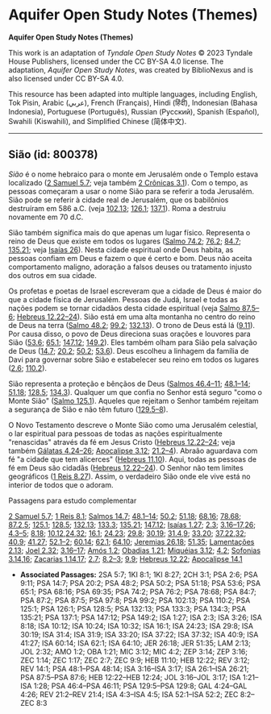 # Aquifer Open Study Notes (Themes)

**Aquifer Open Study Notes (Themes)**

This work is an adaptation of *Tyndale Open Study Notes* © 2023 Tyndale House Publishers, licensed under the CC BY\-SA 4\.0 license. The adaptation, *Aquifer Open Study Notes*, was created by BiblioNexus and is also licensed under CC BY\-SA 4\.0\.

This resource has been adapted into multiple languages, including English, Tok Pisin, Arabic (عربي), French (Français), Hindi (हिंदी), Indonesian (Bahasa Indonesia), Portuguese (Português), Russian (Русский), Spanish (Español), Swahili (Kiswahili), and Simplified Chinese (简体中文).



--------------------------------

## Sião (id: 800378)

*Sião* é o nome hebraico para o monte em Jerusalém onde o Templo estava localizado ([2 Samuel 5\.7](https://ref.ly/2Sam5:7); veja também [2 Crônicas 3\.1](https://ref.ly/2Chr3:1)). Com o tempo, as pessoas começaram a usar o nome Sião para se referir a toda Jerusalém. Sião pode se referir à cidade real de Jerusalém, que os babilônios destruíram em 586 a.C. (veja [102\.13](https://ref.ly/Ps102:13); [126\.1](https://ref.ly/Ps126:1); [137\.1](https://ref.ly/Ps137:1)). Roma a destruiu novamente em 70 d.C.

Sião também significa mais do que apenas um lugar físico. Representa o reino de Deus que existe em todos os lugares ([Salmo 74\.2](https://ref.ly/Ps74:2); [76\.2](https://ref.ly/Ps76:2); [84\.7](https://ref.ly/Ps84:7); [135\.21](https://ref.ly/Ps135:21); veja [Isaías 26](https://ref.ly/Isa26:1-Isa26:21)). Nesta cidade espiritual onde Deus habita, as pessoas confiam em Deus e fazem o que é certo e bom. Deus não aceita comportamento maligno, adoração a falsos deuses ou tratamento injusto dos outros em sua cidade. 
  
Os profetas e poetas de Israel escreveram que a cidade de Deus é maior do que a cidade física de Jerusalém. Pessoas de Judá, Israel e todas as nações podem se tornar cidadãos desta cidade espiritual (veja [Salmo 87\.5–6](https://ref.ly/Ps87:5-Ps87:6); [Hebreus 12\.22–24](https://ref.ly/Heb12:22-Heb12:24)). Sião está em uma alta montanha no centro do reino de Deus na terra ([Salmo 48\.2](https://ref.ly/Ps48:2); [99\.2](https://ref.ly/Ps99:2); [132\.13](https://ref.ly/Ps132:13)). O trono de Deus está lá ([9\.11](https://ref.ly/Ps9:11)). Por causa disso, o povo de Deus direciona suas orações e louvores para Sião ([53\.6](https://ref.ly/Ps53:6); [65\.1](https://ref.ly/Ps65:1); [147\.12](https://ref.ly/Ps147:12); [149\.2](https://ref.ly/Ps149:2)). Eles também olham para Sião pela salvação de Deus ([14\.7](https://ref.ly/Ps14:7); [20\.2](https://ref.ly/Ps20:2); [50\.2](https://ref.ly/Ps50:2); [53\.6](https://ref.ly/Ps53:6)). Deus escolheu a linhagem da família de Davi para governar sobre Sião e estabelecer seu reino em todos os lugares ([2\.6](https://ref.ly/Ps2:6); [110\.2](https://ref.ly/Ps110:2)).  
  
Sião representa a proteção e bênçãos de Deus ([Salmos 46\.4–11](https://ref.ly/Ps46:4-Ps46:11); [48\.1–14](https://ref.ly/Ps48:1-Ps48:14); [51\.18](https://ref.ly/Ps51:18); [128\.5](https://ref.ly/Ps128:5); [134\.3](https://ref.ly/Ps134:3)). Qualquer um que confia no Senhor está seguro "como o Monte Sião" ([Salmo 125\.1](https://ref.ly/Ps125:1)). Aqueles que rejeitam o Senhor também rejeitam a segurança de Sião e não têm futuro ([129\.5–8](https://ref.ly/Ps129:5-Ps129:8)).

O Novo Testamento descreve o Monte Sião como uma Jerusalém celestial, o lar espiritual para pessoas de todas as nações espiritualmente "renascidas" através da fé em Jesus Cristo ([Hebreus 12\.22–24](https://ref.ly/Heb12:22-Heb12:24); veja também [Gálatas 4\.24–26](https://ref.ly/Gal4:24-Gal4:26); [Apocalipse 3\.12](https://ref.ly/Rev3:12); [21\.2–4](https://ref.ly/Rev21:2-Rev21:4)). Abraão aguardava com fé "a cidade que tem alicerces" ([Hebreus 11\.10](https://ref.ly/Heb11:10)). Aqui, todas as pessoas de fé em Deus são cidadãs ([Hebreus 12\.22–24](https://ref.ly/Heb12:22-Heb12:24)). O Senhor não tem limites geográficos ([1 Reis 8\.27](https://ref.ly/1Kgs8:27)). Assim, o verdadeiro Sião onde ele vive está no interior de todos que o adoram.

Passagens para estudo complementar

[2 Samuel 5\.7](https://ref.ly/2Sam5:7); [1 Reis 8\.1](https://ref.ly/1Kgs8:1); [Salmos 14\.7](https://ref.ly/Ps14:7); [48\.1–14](https://ref.ly/Ps48:1-Ps48:14); [50\.2](https://ref.ly/Ps50:2); [51\.18](https://ref.ly/Ps51:18); [68\.16](https://ref.ly/Ps68:16); [78\.68](https://ref.ly/Ps78:68); [87\.2](https://ref.ly/Ps87:2),[5](https://ref.ly/Ps87:5); [125\.1](https://ref.ly/Ps125:1); [128\.5](https://ref.ly/Ps128:5); [132\.13](https://ref.ly/Ps132:13); [133\.3](https://ref.ly/Ps133:3); [135\.21](https://ref.ly/Ps135:21); [147\.12](https://ref.ly/Ps147:12); [Isaías 1\.27](https://ref.ly/Isa1:27); [2\.3](https://ref.ly/Isa2:3); [3\.16–17](https://ref.ly/Isa3:16-Isa3:17),[26](https://ref.ly/Isa3:26); [4\.3–5](https://ref.ly/Isa4:3-Isa4:5); [8\.18](https://ref.ly/Isa8:18); [10\.12](https://ref.ly/Isa10:12),[24](https://ref.ly/Isa10:24),[32](https://ref.ly/Isa10:32); [16\.1](https://ref.ly/Isa16:1); [24\.23](https://ref.ly/Isa24:23); [29\.8](https://ref.ly/Isa29:8); [30\.19](https://ref.ly/Isa30:19); [31\.4](https://ref.ly/Isa31:4),[9](https://ref.ly/Isa31:9); [33\.20](https://ref.ly/Isa33:20); [37\.22](https://ref.ly/Isa37:22),[32](https://ref.ly/Isa37:32); [40\.9](https://ref.ly/Isa40:9); [41\.27](https://ref.ly/Isa41:27); [52\.1–2](https://ref.ly/Isa52:1-Isa52:2); [60\.14](https://ref.ly/Isa60:14); [62\.1](https://ref.ly/Isa62:1); [64\.10](https://ref.ly/Isa64:10); [Jeremias 26\.18](https://ref.ly/Jer26:18); [51\.35](https://ref.ly/Jer51:35); [Lamentações 2\.13](https://ref.ly/Lam2:13); [Joel 2\.32](https://ref.ly/Joel2:32); [3\.16–17](https://ref.ly/Joel3:16-Joel3:17); [Amós 1\.2](https://ref.ly/Amos1:2); [Obadias 1\.21](https://ref.ly/Obad1:21); [Miquéias 3\.12](https://ref.ly/Mic3:12); [4\.2](https://ref.ly/Mic4:2); [Sofonias 3\.14](https://ref.ly/Zeph3:14),[16](https://ref.ly/Zeph3:16); [Zacarias 1\.14](https://ref.ly/Zech1:14),[17](https://ref.ly/Zech1:17); [2\.7](https://ref.ly/Zech2:7); [8\.2–3](https://ref.ly/Zech8:2-Zech8:3); [9\.9](https://ref.ly/Zech9:9); [Hebreus 12\.22](https://ref.ly/Heb12:22); [Apocalipse 14\.1](https://ref.ly/Rev14:1)

* **Associated Passages:** 2SA 5:7; 1KI 8:1; 1KI 8:27; 2CH 3:1; PSA 2:6; PSA 9:11; PSA 14:7; PSA 20:2; PSA 48:2; PSA 50:2; PSA 51:18; PSA 53:6; PSA 65:1; PSA 68:16; PSA 69:35; PSA 74:2; PSA 76:2; PSA 78:68; PSA 84:7; PSA 87:2; PSA 87:5; PSA 97:8; PSA 99:2; PSA 102:13; PSA 110:2; PSA 125:1; PSA 126:1; PSA 128:5; PSA 132:13; PSA 133:3; PSA 134:3; PSA 135:21; PSA 137:1; PSA 147:12; PSA 149:2; ISA 1:27; ISA 2:3; ISA 3:26; ISA 8:18; ISA 10:12; ISA 10:24; ISA 10:32; ISA 16:1; ISA 24:23; ISA 29:8; ISA 30:19; ISA 31:4; ISA 31:9; ISA 33:20; ISA 37:22; ISA 37:32; ISA 40:9; ISA 41:27; ISA 60:14; ISA 62:1; ISA 64:10; JER 26:18; JER 51:35; LAM 2:13; JOL 2:32; AMO 1:2; OBA 1:21; MIC 3:12; MIC 4:2; ZEP 3:14; ZEP 3:16; ZEC 1:14; ZEC 1:17; ZEC 2:7; ZEC 9:9; HEB 11:10; HEB 12:22; REV 3:12; REV 14:1; PSA 48:1–PSA 48:14; ISA 3:16–ISA 3:17; ISA 26:1–ISA 26:21; PSA 87:5–PSA 87:6; HEB 12:22–HEB 12:24; JOL 3:16–JOL 3:17; ISA 1:21–ISA 1:28; PSA 46:4–PSA 46:11; PSA 129:5–PSA 129:8; GAL 4:24–GAL 4:26; REV 21:2–REV 21:4; ISA 4:3–ISA 4:5; ISA 52:1–ISA 52:2; ZEC 8:2–ZEC 8:3

